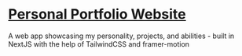 # [Personal Portfolio Website](https://www.robertrecalo.com)
A web app showcasing my personality, projects, and abilities - built in NextJS with the help of TailwindCSS and framer-motion
